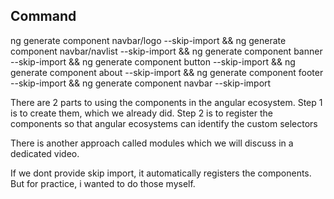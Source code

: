 ## Command

ng generate component navbar/logo --skip-import
&& ng generate component navbar/navlist --skip-import
&& ng generate component banner --skip-import &&
ng generate component button --skip-import
&& ng generate component about --skip-import
&& ng generate component footer --skip-import
&& ng generate component navbar --skip-import

There are 2 parts to using the components in the angular ecosystem.
Step 1 is to create them, which we already did.
Step 2 is to register the components so that angular ecosystems can identify the custom selectors

There is another approach called modules which we will discuss in a dedicated video.

If we dont provide skip import, it automatically registers the components. But for practice, i wanted to do those myself.
